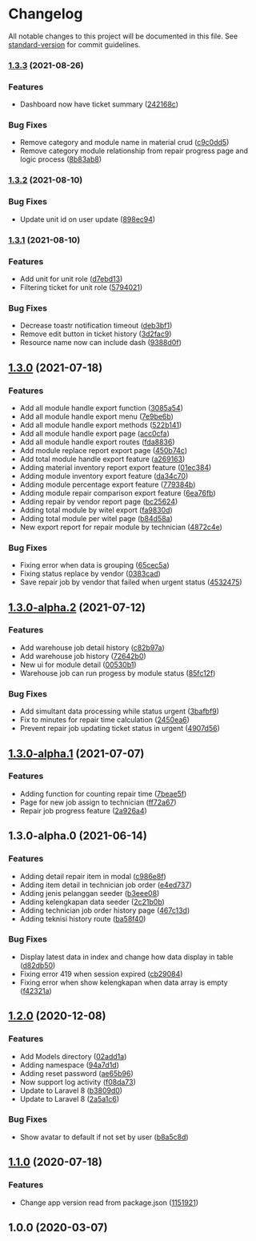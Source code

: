 # Changelog

All notable changes to this project will be documented in this file. See [standard-version](https://github.com/conventional-changelog/standard-version) for commit guidelines.

### [1.3.3](https://git.wbaindonesia.com/wbaindonesia/telkom-service-mgmt-system/compare/v1.3.2...v1.3.3) (2021-08-26)


### Features

* Dashboard now have ticket summary ([242168c](https://git.wbaindonesia.com/wbaindonesia/telkom-service-mgmt-system/commit/242168c201dd13579ac4aefb4faebb64297f4dfe))


### Bug Fixes

* Remove category and module name in material crud ([c9c0dd5](https://git.wbaindonesia.com/wbaindonesia/telkom-service-mgmt-system/commit/c9c0dd592e8de40af28309f132a0788bf72530fd))
* Remove category module relationship from repair progress page and logic process ([8b83ab8](https://git.wbaindonesia.com/wbaindonesia/telkom-service-mgmt-system/commit/8b83ab887ce8e711b23127342d2e73ee3754f7c4))

### [1.3.2](https://git.wbaindonesia.com/wbaindonesia/telkom-service-mgmt-system/compare/v1.3.1...v1.3.2) (2021-08-10)


### Bug Fixes

* Update unit id on user update ([898ec94](https://git.wbaindonesia.com/wbaindonesia/telkom-service-mgmt-system/commit/898ec94ffbcceec226d8b47aea5183a9ed0a8d0f))

### [1.3.1](https://git.wbaindonesia.com/wbaindonesia/telkom-service-mgmt-system/compare/v1.3.0...v1.3.1) (2021-08-10)


### Features

* Add unit for unit role ([d7ebd13](https://git.wbaindonesia.com/wbaindonesia/telkom-service-mgmt-system/commit/d7ebd13551563ca8446c4ef14ef08daa827cce81))
* Filtering ticket for unit role ([5794021](https://git.wbaindonesia.com/wbaindonesia/telkom-service-mgmt-system/commit/5794021ee33782145a6650679af8e13c5c14b1de))


### Bug Fixes

* Decrease toastr notification timeout ([deb3bf1](https://git.wbaindonesia.com/wbaindonesia/telkom-service-mgmt-system/commit/deb3bf14281f23377e6e4ceb3e9f831850b8f1f6))
* Remove edit button in ticket history ([3d2fac9](https://git.wbaindonesia.com/wbaindonesia/telkom-service-mgmt-system/commit/3d2fac9f5322c2c17b57a0aecfdd22c080e6ad39))
* Resource name now can include dash ([9388d0f](https://git.wbaindonesia.com/wbaindonesia/telkom-service-mgmt-system/commit/9388d0f67d42b56137c9e208646ba86fa359837e))

## [1.3.0](https://git.wbaindonesia.com/wbaindonesia/telkom-service-mgmt-system/compare/v1.3.0-alpha.2...v1.3.0) (2021-07-18)


### Features

* Add all module handle export function ([3085a54](https://git.wbaindonesia.com/wbaindonesia/telkom-service-mgmt-system/commit/3085a544d87d06afda0f4cf22112a27d3660760b))
* Add all module handle export menu ([7e9be6b](https://git.wbaindonesia.com/wbaindonesia/telkom-service-mgmt-system/commit/7e9be6b3ad94cf00989d8c4d52f108352eef9055))
* Add all module handle export methods ([522b141](https://git.wbaindonesia.com/wbaindonesia/telkom-service-mgmt-system/commit/522b1410d77a2cb2b562b4aaaa682de6686e595a))
* Add all module handle export page ([acc0cfa](https://git.wbaindonesia.com/wbaindonesia/telkom-service-mgmt-system/commit/acc0cfa4f8aee85bc66926b4f5c31633b6cd070b))
* Add all module handle export routes ([fda8836](https://git.wbaindonesia.com/wbaindonesia/telkom-service-mgmt-system/commit/fda8836ab91b04a78efc436acfc9418d4bf85db0))
* Add module replace report export page ([450b74c](https://git.wbaindonesia.com/wbaindonesia/telkom-service-mgmt-system/commit/450b74cdc8a790ca77eb9921845bc8a84412c3c9))
* Add total module handle export feature ([a269163](https://git.wbaindonesia.com/wbaindonesia/telkom-service-mgmt-system/commit/a269163adfe73f131e6f57c48df9cf9df9c45c87))
* Adding material inventory report export feature ([01ec384](https://git.wbaindonesia.com/wbaindonesia/telkom-service-mgmt-system/commit/01ec38446f097c56bfb040ad683852029862594f))
* Adding module inventory export feature ([da34c70](https://git.wbaindonesia.com/wbaindonesia/telkom-service-mgmt-system/commit/da34c70628f80572d7e1255f791d42a011f5db54))
* Adding module percentage export feature ([779384b](https://git.wbaindonesia.com/wbaindonesia/telkom-service-mgmt-system/commit/779384b8c34b71f5a3e5e438a70855d6ef16b315))
* Adding module repair comparison export feature ([6ea76fb](https://git.wbaindonesia.com/wbaindonesia/telkom-service-mgmt-system/commit/6ea76fb7f230d616b1da0bc38f0dff1444ad7551))
* Adding repair by vendor report page ([bc25624](https://git.wbaindonesia.com/wbaindonesia/telkom-service-mgmt-system/commit/bc256247fc0f3e74ce564207dd71f669af4a5e87))
* Adding total module by witel export ([fa9830d](https://git.wbaindonesia.com/wbaindonesia/telkom-service-mgmt-system/commit/fa9830df9eee19a3317710c8655323c1116f868a))
* Adding total module per witel page ([b84d58a](https://git.wbaindonesia.com/wbaindonesia/telkom-service-mgmt-system/commit/b84d58a1dd82d53128d28522f4ca079b43fc3d7c))
* New export report for repair module by technician ([4872c4e](https://git.wbaindonesia.com/wbaindonesia/telkom-service-mgmt-system/commit/4872c4ed05cfbcd75331a205641bcf3ea0454d23))


### Bug Fixes

* Fixing error when data is grouping ([65cec5a](https://git.wbaindonesia.com/wbaindonesia/telkom-service-mgmt-system/commit/65cec5aff5bee73401c2dfab201f24472b30785b))
* Fixing status replace by vendor ([0383cad](https://git.wbaindonesia.com/wbaindonesia/telkom-service-mgmt-system/commit/0383cad8e01760b8626d1cf2354e6924d64d21e4))
* Save repair job by vendor that failed when urgent status ([4532475](https://git.wbaindonesia.com/wbaindonesia/telkom-service-mgmt-system/commit/4532475de4f4a2d804eb7baf995d6e5b168e7cd6))

## [1.3.0-alpha.2](https://git.wbaindonesia.com/wbaindonesia/telkom-service-mgmt-system/compare/v1.3.0-alpha.1...v1.3.0-alpha.2) (2021-07-12)


### Features

* Add warehouse job detail history ([c82b97a](https://git.wbaindonesia.com/wbaindonesia/telkom-service-mgmt-system/commit/c82b97a7994dd3db962042227e3fcd1c066a6bbe))
* Add warehouse job history ([72642b0](https://git.wbaindonesia.com/wbaindonesia/telkom-service-mgmt-system/commit/72642b0623a105690dcfee671e8dd4199861dc2d))
* New ui for module detail ([00530b1](https://git.wbaindonesia.com/wbaindonesia/telkom-service-mgmt-system/commit/00530b1c03ff3703831c38130d4d491a309f4680))
* Warehouse job can run progess by module status ([85fc12f](https://git.wbaindonesia.com/wbaindonesia/telkom-service-mgmt-system/commit/85fc12f8794d64065b6989f6b98623441fb2d26b))


### Bug Fixes

* Add simultant data processing while status urgent ([3bafbf9](https://git.wbaindonesia.com/wbaindonesia/telkom-service-mgmt-system/commit/3bafbf947ac68ba5ead44eaafab6dfb983abbd9c))
* Fix to minutes for repair time calculation ([2450ea6](https://git.wbaindonesia.com/wbaindonesia/telkom-service-mgmt-system/commit/2450ea69b3e2d057346c407a47177e3efd6fa130))
* Prevent repair job updating ticket status in urgent ([4907d56](https://git.wbaindonesia.com/wbaindonesia/telkom-service-mgmt-system/commit/4907d560954fbfe27c960d926f6acb7ed8170107))

## [1.3.0-alpha.1](https://git.wbaindonesia.com/wbaindonesia/telkom-service-mgmt-system/compare/v1.3.0-alpha.0...v1.3.0-alpha.1) (2021-07-07)


### Features

* Adding function for counting repair time ([7beae5f](https://git.wbaindonesia.com/wbaindonesia/telkom-service-mgmt-system/commit/7beae5f45e9407e0142c56ba55b8de510ef51ffb))
* Page for new job assign to technician ([ff72a67](https://git.wbaindonesia.com/wbaindonesia/telkom-service-mgmt-system/commit/ff72a675e9ca3315030bddf70fbd2a411c97bf52))
* Repair job progress feature ([2a926a4](https://git.wbaindonesia.com/wbaindonesia/telkom-service-mgmt-system/commit/2a926a4486bf5ff3b72c3daffe25b4c9e3260415))

## 1.3.0-alpha.0 (2021-06-14)


### Features

* Adding detail repair item in modal ([c986e8f](https://git.wbaindonesia.com/wbaindonesia/telkom-service-mgmt-system/commit/c986e8f68aa2279a1fe0d9fceb8601a8f0b99ce4))
* Adding item detail in technician job order ([e4ed737](https://git.wbaindonesia.com/wbaindonesia/telkom-service-mgmt-system/commit/e4ed73749195da9f579001d3282e1d1c8f5be84d))
* Adding jenis pelanggan seeder ([b3eee08](https://git.wbaindonesia.com/wbaindonesia/telkom-service-mgmt-system/commit/b3eee084138bf6a26bad8ba6858e558e8ecbd58d))
* Adding kelengkapan data seeder ([2c21b0b](https://git.wbaindonesia.com/wbaindonesia/telkom-service-mgmt-system/commit/2c21b0b1946f713744e65d8c89f417586500151b))
* Adding technician job order history page ([467c13d](https://git.wbaindonesia.com/wbaindonesia/telkom-service-mgmt-system/commit/467c13d970c18a824819cffd6d3a76f5e16634aa))
* Adding teknisi history route ([ba58f40](https://git.wbaindonesia.com/wbaindonesia/telkom-service-mgmt-system/commit/ba58f4025f8380cd00a701e91852a10f6124007f))


### Bug Fixes

* Display latest data in index and change how data display in table ([d82db50](https://git.wbaindonesia.com/wbaindonesia/telkom-service-mgmt-system/commit/d82db50f043735ce4633b815bfb2497ba8a3130f))
* Fixing error 419 when session expired ([cb29084](https://git.wbaindonesia.com/wbaindonesia/telkom-service-mgmt-system/commit/cb290848296a016cb653f4c33e1b4d233fc8cb0a))
* Fixing error when show kelengkapan when data array is empty ([f42321a](https://git.wbaindonesia.com/wbaindonesia/telkom-service-mgmt-system/commit/f42321a03f84ddca29f48277c53f832274dff151))

## [1.2.0](https://git.wbaindonesia.com/wbaindonesia/starterkit/compare/v1.1.0...v1.2.0) (2020-12-08)


### Features

* Add Models directory ([02add1a](https://git.wbaindonesia.com/wbaindonesia/starterkit/commit/02add1a59942e793e59ace847b575f78c33a213c))
* Adding namespace ([94a7d1d](https://git.wbaindonesia.com/wbaindonesia/starterkit/commit/94a7d1d5aac956c7f330dc41919596f6d68d6f5b))
* Adding reset password ([ae65b96](https://git.wbaindonesia.com/wbaindonesia/starterkit/commit/ae65b96d6e16a5b81f6e45f36c66374b80c03b99))
* Now support log activity ([f08da73](https://git.wbaindonesia.com/wbaindonesia/starterkit/commit/f08da7334ac88894bba3eacb71e0856e04e8afcc))
* Update to Laravel 8 ([b3809d0](https://git.wbaindonesia.com/wbaindonesia/starterkit/commit/b3809d015fc9894e61e76e63e0e1fc7e53b05ac8))
* Update to Laravel 8 ([2a5a1c6](https://git.wbaindonesia.com/wbaindonesia/starterkit/commit/2a5a1c630c84292731f1900cda2b8aa9a0324514))


### Bug Fixes

* Show avatar to default if not set by user ([b8a5c8d](https://git.wbaindonesia.com/wbaindonesia/starterkit/commit/b8a5c8d88914608d8b225780251516b60c0939c9))

## [1.1.0](https://git.fiotech.co/wbaindonesia/starterkit/compare/v1.0.0...v1.1.0) (2020-07-18)


### Features

* Change app version read from package.json ([1151921](https://git.fiotech.co/wbaindonesia/starterkit/commit/115192149792d636ba51d417a55a4f29bd5c4f56))

## 1.0.0 (2020-03-07)
